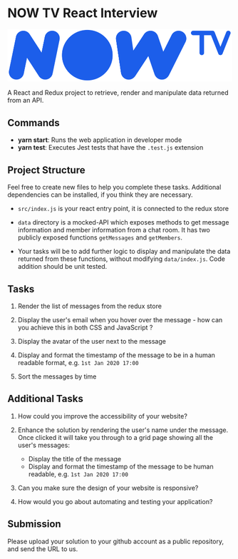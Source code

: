 # NOW TV React Interview

![NowTV](./logo.png)

A React and Redux project to retrieve, render and manipulate data returned from an API.

## Commands

- **yarn start**: Runs the web application in developer mode
- **yarn test**: Executes Jest tests that have the `.test.js` extension

## Project Structure

Feel free to create new files to help you complete these tasks. Additional dependencies can be installed, if you think they are necessary.

* `src/index.js` is your react entry point, it is connected to the redux store

* `data` directory is a mocked-API which exposes methods to get message information and member information from a chat room.
It has two publicly exposed functions `getMessages` and `getMembers`.

* Your tasks will be to add further logic to display and manipulate the data returned from these functions, without modifying `data/index.js`.  Code addition should be unit tested.

## Tasks

1. Render the list of messages from the redux store

2. Display the user's email when you hover over the message - how can you achieve this in both CSS and JavaScript ?
<!-- by using a library for a tooltip, like I have in this example, or using hooks to show and using onMouseOver event, or using &:hover and changing visibility through css using styled components -->
<!-- .classname:hover::after {
  content : "url 1"
} -->

3. Display the avatar of the user next to the message
<!-- I created a default avatar so that the style was consistent, even if a user did not have an avatar -->

4. Display and format the timestamp of the message to be in a human readable format, e.g. `1st Jan 2020 17:00`

5. Sort the messages by time

## Additional Tasks

1. How could you improve the accessibility of your website?
<!-- Use accessibility scanning tools to highlight where improvements can be made, make sure everything is labelled correctly and using the correct tags for the purpose of the element, use headings and titles correctly and structure as if a screen reader will be reading them, provide accurate alt text, make links descriptive for where the link will take the user, consider colour blindness when choosing colours, use aria where native elements are not possible, use event click rather than hover for accewssibility in react-tooltip  -->

2. Enhance the solution by rendering the user's name under the message. Once clicked it will take you through to a grid page showing all the user's messages:

    * Display the title of the message
    <!-- there was no title so I have displayed a shortened version of the message with ... at the end -->

    * Display and format the timestamp of the message to be human readable, e.g. `1st Jan 2020 17:00`

3. Can you make sure the design of your website is responsive?
<!-- Yes, with more time I would try to style the app differently depending on the device a user was on (eg, desktop, mobile, tablet). -->

4. How would you go about automating and testing your application?
<!-- I would make some integration/end to end tests using a tool like cypress or selenium to test the user journeys in a dev, stg and prod environment. I would add logging and set up alarms based on metrics. I would decide where I wanted to host the app and create a CI/CD pipeline, adding vulnerability scanning, license checking, linting, unit tests, code quality tool such as sonarqube, the integration tests in each region I wanted to deploy the app to and have automatic deployment to each stage depending on whether it had passed all of the tests. -->

## Submission

Please upload your solution to your github account as a public repository, and send the URL to us.
